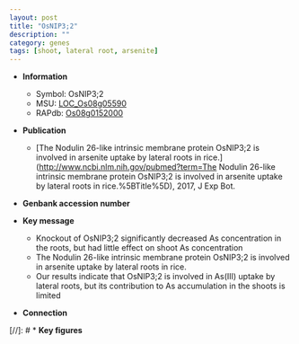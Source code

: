 ```yaml
---
layout: post
title: "OsNIP3;2"
description: ""
category: genes
tags: [shoot, lateral root, arsenite]
---
```


* **Information**  
    + Symbol: OsNIP3;2  
    + MSU: [LOC_Os08g05590](http://rice.uga.edu/cgi-bin/ORF_infopage.cgi?orf=LOC_Os08g05590)  
    + RAPdb: [Os08g0152000](https://rapdb.dna.affrc.go.jp/locus/?name=Os08g0152000)  

* **Publication**  
    + [The Nodulin 26-like intrinsic membrane protein OsNIP3;2 is involved in arsenite uptake by lateral roots in rice.](http://www.ncbi.nlm.nih.gov/pubmed?term=The Nodulin 26-like intrinsic membrane protein OsNIP3;2 is involved in arsenite uptake by lateral roots in rice.%5BTitle%5D), 2017, J Exp Bot.

* **Genbank accession number**  

* **Key message**  
    + Knockout of OsNIP3;2 significantly decreased As concentration in the roots, but had little effect on shoot As concentration
    + The Nodulin 26-like intrinsic membrane protein OsNIP3;2 is involved in arsenite uptake by lateral roots in rice.
    + Our results indicate that OsNIP3;2 is involved in As(III) uptake by lateral roots, but its contribution to As accumulation in the shoots is limited

* **Connection**  

[//]: # * **Key figures**  


